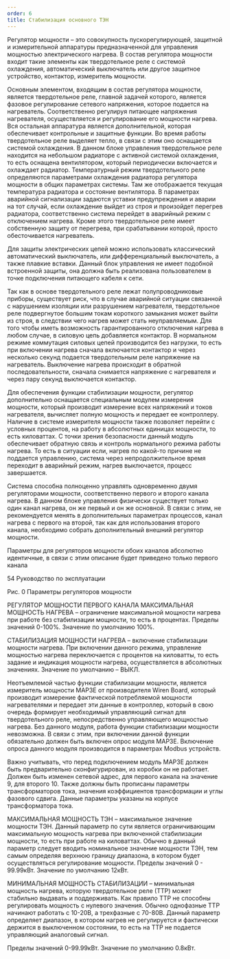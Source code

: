 ```yaml
---
order: 6
title: Стабилизация основного ТЭН
---
```


Регулятор мощности – это совокупность пускорегулирующей, защитной и измерительной аппаратуры предназначенной для управления мощностью электрического нагрева. В состав регулятора мощности входит такие элементы как твердотельное реле с системой охлаждения, автоматический выключатель или другое защитное устройство, контактор, измеритель мощности.



Основным элементом, входящим в состав регулятора мощности, является твердотельное реле, главной задачей которого, является фазовое регулирование сетевого напряжения, которое подается на нагреватель. Соответственно регулируя питающее напряжения нагревателя, осуществляется и регулирование его мощности нагрева. Вся остальная аппаратура является дополнительной, которая обеспечивает контрольные и защитные функции. Во время работы твердотельное реле выделяет тепло, в связи с этим оно оснащается системой охлаждения. В данном блоке управления твердотельное реле находится на небольшом радиаторе с активной системой охлаждения, то есть оснащена вентилятором, который периодически включается и охлаждает радиатор. Температурный режим твердотельного реле определяются параметрами охлаждения радиатора регулятора мощности в общих параметрах системы. Там же отображается текущая температура радиатора и состояние вентилятора. В параметрах аварийной сигнализации задаются уставки предупреждения и аварии на тот случай, если охлаждение выйдет из строя и произойдет перегрев радиатора, соответственно система перейдет в аварийный режим с отключением нагрева. Кроме этого твердотельное реле имеет собственную защиту от перегрева, при срабатывании которой, просто обесточивается нагреватель.



Для защиты электрических цепей можно использовать классический автоматический выключатель, или дифференциальный выключатель, а также плавкие вставки. Данный блок управления не имеет подобной встроенной защиты, она должна быть реализована пользователем в точке подключения питающего кабеля к сети.



Так как в основе твердотельного реле лежат полупроводниковые приборы, существует риск, что в случае аварийной ситуации связанной с нарушением изоляции или разрушением нагревателя, твердотельное реле подвергнутое большим токам короткого замыкания может выйти из строя, в следствии чего нагрев может стать неуправляемым. Для того чтобы иметь возможность гарантированного отключения нагрева в любом случае, в силовую цепь добавляется контактор. В нормальном режиме коммутация силовых цепей производится без нагрузки, то есть при включении нагрева сначала включается контактор и через несколько секунд подается твердотельным реле напряжение на нагреватель. Выключение нагрева происходит в обратной последовательности, сначала снимается напряжение с нагревателя и через пару секунд выключается контактор.



Для обеспечения функции стабилизации мощности, регулятор дополнительно оснащается специальным модулем измерения мощности, который производит измерение всех напряжений и токов нагревателя, вычисляет полную мощность и передает ее контроллеру. Наличие в системе измерителя мощности также позволяет перейти с условных процентов, на работу в абсолютных единицах мощности, то есть киловаттах. С точки зрения безопасности данный модуль обеспечивает обратную связь и контроль нормального режима работы нагрева. То есть в ситуации если, нагрев по какой-то причине не поддается управлению, система через непродолжительное время переходит в аварийный режим, нагрев выключается, процесс завершается.



Система способна полноценно управлять одновременно двумя регуляторами мощности, соответственно первого и второго канала нагрева. В данном блоке управления физически существует только один канал нагрева, он же первый и он же основной. В связи с этим, не рекомендуется менять в дополнительных параметрах процессов, канал нагрева с первого на второй, так как для использования второго канала, необходимо собрать дополнительный внешний регулятор мощности.



Параметры для регуляторов мощности обоих каналов абсолютно идентичные, в связи с этим описание будет приведено только первого канала



54 Руководство по эксплуатации



Рис. 0 Параметры регуляторов мощности



РЕГУЛЯТОР МОЩНОСТИ ПЕРВОГО КАНАЛА МАКСИМАЛЬНАЯ МОЩНОСТЬ НАГРЕВА – ограничение максимальной мощности нагрева при работе без стабилизации мощности, то есть в процентах. Пределы значений 0-100%. Значение по умолчанию 100%.



СТАБИЛИЗАЦИЯ МОЩНОСТИ НАГРЕВА – включение стабилизации мощности нагрева. При включении данного режима, управление мощностью нагрева переключается с процентов на киловатты, то есть задание и индикация мощности нагрева, осуществляется в абсолютных значениях. Значение по умолчанию – ВЫКЛ.



Неотъемлемой частью функции стабилизации мощности, является измеритель мощности MAP3E от производителя Wiren Board, который производит измерение фактической потребляемой мощности нагревателями и передает эти данные в контроллер, который в свою очередь формирует необходимый управляющий сигнал для твердотельного реле, непосредственно управляющего мощностью нагрева. Без данного модуля, работа функции стабилизации мощности невозможна. В связи с этим, при включении данной функции обязательно должен быть включен опрос модуля MAP3E. Включение опроса данного модуля производится в параметрах Modbus устройств.



Важно учитывать, что перед подключением модуль MAP3E должен быть предварительно сконфигурирован, из коробки он не работает. Должен быть изменен сетевой адрес, для первого канала на значение 9, для второго 10. Также должны быть прописаны параметры трансформаторов тока, значения коэффициентов трансформации и углы фазового сдвига. Данные параметры указаны на корпусе трансформатора тока.



МАКСИМАЛЬНАЯ МОЩНОСТЬ ТЭН – максимальное значение мощности ТЭН. Данный параметр по сути является ограничивающим максимальную мощность нагрева при включенной стабилизации мощности, то есть при работе на киловаттах. Обычно в данный параметр следует вводить номинальное значение мощности ТЭН, тем самым определяя верхнюю границу диапазона, в котором будет осуществляться регулирование мощности. Пределы значений 0 - 99.99кВт. Значение по умолчанию 12кВт.



МИНИМАЛЬНАЯ МОЩНОСТЬ СТАБИЛИЗАЦИИ – минимальная мощность нагрева, которую твердотельное реле (ТТР) может стабильно выдавать и поддерживать. Как правило ТТР не способны регулировать мощность с нулевого значения. Обычно однофазные ТТР начинают работать с 10-20В, а трехфазные с 70-80В. Данный параметр определяет диапазон, в котором нагрев не регулируется и фактически держится в выключенном состоянии, то есть на ТТР не подается управляющий аналоговый сигнал.



Пределы значений 0-99.99кВт. Значение по умолчанию 0.8кВт.